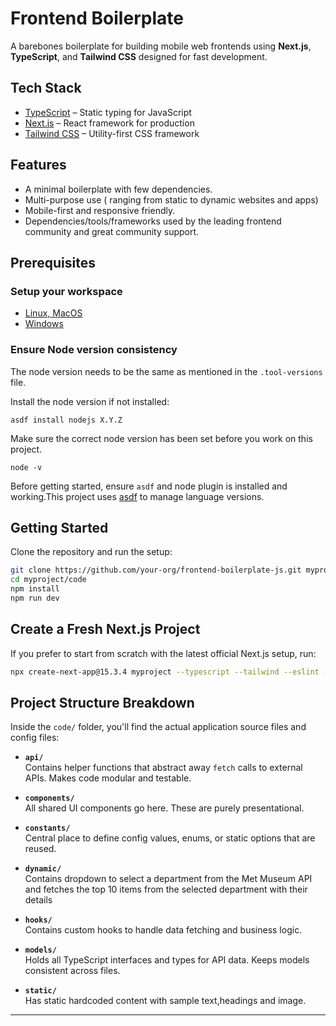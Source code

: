 # Frontend Boilerplate

A barebones boilerplate for building mobile web frontends using **Next.js**, **TypeScript**, and **Tailwind CSS** designed for fast development.

## Tech Stack

- [TypeScript](https://www.typescriptlang.org/) – Static typing for JavaScript
- [Next.js](https://nextjs.org/) – React framework for production
- [Tailwind CSS](https://tailwindcss.com/) – Utility-first CSS framework

## Features

- A minimal boilerplate with few dependencies.
- Multi-purpose use ( ranging from static to dynamic websites and apps)
- Mobile-first and responsive friendly.
- Dependencies/tools/frameworks used by the leading frontend community and great community support.

## Prerequisites

### Setup your workspace

   - [Linux, MacOS](https://github.com/Madhyamakist/workspace-setup-mac)
   - [Windows](https://github.com/Madhyamakist/workspace-setup-windows)


### Ensure Node version consistency

The node version needs to be the same as mentioned in the `.tool-versions` file.

Install the node version if not installed:
```
asdf install nodejs X.Y.Z
```

Make sure the correct node version has been set before you work on this project.
```
node -v
```

Before getting started, ensure `asdf` and node plugin is installed and working.This project uses [asdf](https://asdf-vm.com/) to manage language versions. 

## Getting Started

Clone the repository and run the setup:

```bash
git clone https://github.com/your-org/frontend-boilerplate-js.git myproject
cd myproject/code
npm install
npm run dev
```

## Create a Fresh Next.js Project

If you prefer to start from scratch with the latest official Next.js setup, run:

```bash
npx create-next-app@15.3.4 myproject --typescript --tailwind --eslint --app --src-dir --import-alias "@/*" --turbopack
```

## Project Structure Breakdown

Inside the `code/` folder, you'll find the actual application source files and config files:

- **`api/`**  
  Contains helper functions that abstract away `fetch` calls to external APIs. Makes code modular and testable.

- **`components/`**  
  All shared UI components go here. These are purely presentational.

- **`constants/`**  
  Central place to define config values, enums, or static options that are reused.

- **`dynamic/`**  
Contains dropdown to select a department from the Met Museum API and fetches the top 10 items from the selected department with their details

- **`hooks/`**  
  Contains custom hooks to handle data fetching and business logic.

- **`models/`**  
  Holds all TypeScript interfaces and types for API data. Keeps models consistent across files.

- **`static/`**  
   Has static hardcoded content with sample text,headings and image. 

  

---
